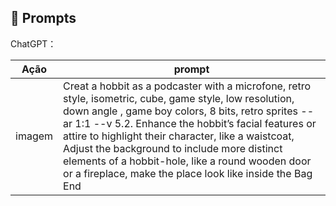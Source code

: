 ## 🧠 Prompts


ChatGPT：

|   Ação   | prompt                                                                                                                                                                                                                                                                         |
| :------: | ----------------------------------------------------------------------------------------------------------------------------------------------------------------------------------------------------------------------
|  imagem  | Creat a hobbit as a podcaster with a microfone, retro style, isometric, cube, game style, low resolution, down angle , game boy colors, 8 bits, retro sprites --ar 1:1 --v 5.2. Enhance the hobbit’s facial features or attire to highlight their character, like a waistcoat, Adjust the background to include more distinct elements of a hobbit-hole, like a round wooden door or a fireplace, make the place look like inside the Bag End |
